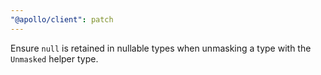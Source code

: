 ```yaml
---
"@apollo/client": patch
---
```


Ensure `null` is retained in nullable types when unmasking a type with the `Unmasked` helper type.
